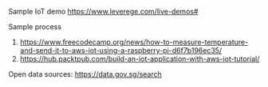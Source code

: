 Sample IoT demo https://www.leverege.com/live-demos#

Sample process 
1. https://www.freecodecamp.org/news/how-to-measure-temperature-and-send-it-to-aws-iot-using-a-raspberry-pi-d6f7b196ec35/
2. https://hub.packtpub.com/build-an-iot-application-with-aws-iot-tutorial/

Open data sources: https://data.gov.sg/search

